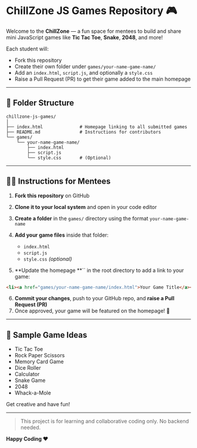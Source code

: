 # ChillZone JS Games Repository 🎮

Welcome to the **ChillZone** — a fun space for mentees to build and share mini JavaScript games like **Tic Tac Toe**, **Snake**, **2048**, and more!

Each student will:

* Fork this repository
* Create their own folder under `games/your-name-game-name/`
* Add an `index.html`, `script.js`, and optionally a `style.css`
* Raise a Pull Request (PR) to get their game added to the main homepage

---

## 👥 Folder Structure

```text
chillzone-js-games/
│
├── index.html              # Homepage linking to all submitted games
├── README.md               # Instructions for contributors
└── games/
    └── your-name-game-name/
        ├── index.html
        ├── script.js
        └── style.css       # (Optional)
```

---

## 👨‍💼 Instructions for Mentees

1. **Fork this repository** on GitHub
2. **Clone it to your local system** and open in your code editor
3. **Create a folder** in the `games/` directory using the format `your-name-game-name`
4. **Add your game files** inside that folder:

   * `index.html`
   * `script.js`
   * `style.css` *(optional)*
5. \*\*Update the homepage \*\*\`\` in the root directory to add a link to your game:

```html
<li><a href="games/your-name-game-name/index.html">Your Game Title</a></li>
```

6. **Commit your changes**, push to your GitHub repo, and **raise a Pull Request (PR)**
7. Once approved, your game will be featured on the homepage! 🎉

---

## 🚀 Sample Game Ideas

* Tic Tac Toe
* Rock Paper Scissors
* Memory Card Game
* Dice Roller
* Calculator
* Snake Game
* 2048
* Whack-a-Mole

Get creative and have fun!

---

> This project is for learning and collaborative coding only. No backend needed.

**Happy Coding ❤️**

